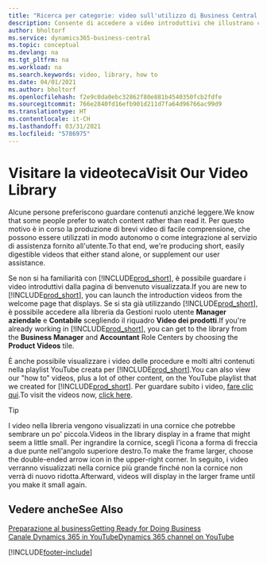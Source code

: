 ```yaml
---
title: "Ricerca per categorie: video sull'utilizzo di Business Central | Documenti Microsoft"
description: Consente di accedere a video introduttivi che illustrano come eseguire le attività comuni.
author: bholtorf
ms.service: dynamics365-business-central
ms.topic: conceptual
ms.devlang: na
ms.tgt_pltfrm: na
ms.workload: na
ms.search.keywords: video, library, how to
ms.date: 04/01/2021
ms.author: bholtorf
ms.openlocfilehash: f2e9c0da0ebc32862f80e881b4540350fcb2fdfe
ms.sourcegitcommit: 766e2840fd16efb901d211d7fa64d96766ac99d9
ms.translationtype: HT
ms.contentlocale: it-CH
ms.lasthandoff: 03/31/2021
ms.locfileid: "5786975"
---
```

# <a name="visit-our-video-library"></a><span data-ttu-id="cf383-103">Visitare la videoteca</span><span class="sxs-lookup"><span data-stu-id="cf383-103">Visit Our Video Library</span></span>

<span data-ttu-id="cf383-104">Alcune persone preferiscono guardare contenuti anziché leggere.</span><span class="sxs-lookup"><span data-stu-id="cf383-104">We know that some people prefer to watch content rather than read it.</span></span> <span data-ttu-id="cf383-105">Per questo motivo è in corso la produzione di brevi video di facile comprensione, che possono essere utilizzati in modo autonomo o come integrazione al servizio di assistenza fornito all'utente.</span><span class="sxs-lookup"><span data-stu-id="cf383-105">To that end, we're producing short, easily digestible videos that either stand alone, or supplement our user assistance.</span></span>  

<span data-ttu-id="cf383-106">Se non si ha familiarità con [!INCLUDE[prod_short](includes/prod_short.md)], è possibile guardare i video introduttivi dalla pagina di benvenuto visualizzata.</span><span class="sxs-lookup"><span data-stu-id="cf383-106">If you are new to [!INCLUDE[prod_short](includes/prod_short.md)], you can launch the introduction videos from the welcome page that displays.</span></span> <span data-ttu-id="cf383-107">Se si sta già utilizzando [!INCLUDE[prod_short](includes/prod_short.md)], è possibile accedere alla libreria da Gestioni ruolo utente **Manager aziendale** e **Contabile** scegliendo il riquadro **Video dei prodotti**.</span><span class="sxs-lookup"><span data-stu-id="cf383-107">If you're already working in [!INCLUDE[prod_short](includes/prod_short.md)], you can get to the library from the **Business Manager** and **Accountant** Role Centers by choosing the **Product Videos** tile.</span></span>  

<span data-ttu-id="cf383-108">È anche possibile visualizzare i video delle procedure e molti altri contenuti nella playlist YouTube creata per [!INCLUDE[prod_short](includes/prod_short.md)].</span><span class="sxs-lookup"><span data-stu-id="cf383-108">You can also view our "how to" videos, plus a lot of other content, on the YouTube playlist that we created for [!INCLUDE[prod_short](includes/prod_short.md)].</span></span> <span data-ttu-id="cf383-109">Per guardare subito i video, [fare clic qui](https://go.microsoft.com/fwlink/?linkid=851533).</span><span class="sxs-lookup"><span data-stu-id="cf383-109">To visit the videos now, [click here](https://go.microsoft.com/fwlink/?linkid=851533).</span></span>

> [!Tip]  
> <span data-ttu-id="cf383-110">I video nella libreria vengono visualizzati in una cornice che potrebbe sembrare un po' piccola.</span><span class="sxs-lookup"><span data-stu-id="cf383-110">Videos in the library display in a frame that might seem a little small.</span></span> <span data-ttu-id="cf383-111">Per ingrandire la cornice, scegli l'icona a forma di freccia a due punte nell'angolo superiore destro.</span><span class="sxs-lookup"><span data-stu-id="cf383-111">To make the frame larger, choose the double-ended arrow icon in the upper-right corner.</span></span> <span data-ttu-id="cf383-112">In seguito, i video verranno visualizzati nella cornice più grande finché non la cornice non verrà di nuovo ridotta.</span><span class="sxs-lookup"><span data-stu-id="cf383-112">Afterward, videos will display in the larger frame until you make it small again.</span></span>

## <a name="see-also"></a><span data-ttu-id="cf383-113">Vedere anche</span><span class="sxs-lookup"><span data-stu-id="cf383-113">See Also</span></span>

[<span data-ttu-id="cf383-114">Preparazione al business</span><span class="sxs-lookup"><span data-stu-id="cf383-114">Getting Ready for Doing Business</span></span>](ui-get-ready-business.md)  
[<span data-ttu-id="cf383-115">Canale Dynamics 365 in YouTube</span><span class="sxs-lookup"><span data-stu-id="cf383-115">Dynamics 365 channel on YouTube</span></span>](https://www.youtube.com/channel/UCJGCg4rB3QSs8y_1FquelBQ)  


[!INCLUDE[footer-include](includes/footer-banner.md)]